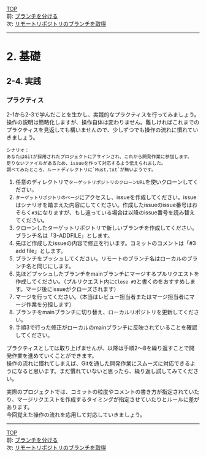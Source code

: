 [TOP](../README.md)   
前: [ブランチを分ける](./branch.md)  
次: [リモートリポジトリのブランチを取得](../situation/fetch.md)  

---

# 2. 基礎
## 2-4. 実践
### プラクティス
2-1から2-3で学んだことを生かし、実践的なプラクティスを行ってみましょう。  
操作の説明は簡略化しますが、操作自体は変わりません。難しければこれまでのプラクティスを見返しても構いませんので、少しずつでも操作の流れに慣れていきましょう。  

```
シナリオ：
あなたはGitが採用されたプロジェクトにアサインされ、これから開発作業に参加します。  
足りないファイルがあるため、issueを作って対応するよう伝えられました。  
調べてみたところ、ルートディレクトリに`Must.txt`が無いようです。
```

1. 任意のディレクトリで`ターゲットリポジトリのクローンURL`を使いクローンしてください。
2. `ターゲットリポジトリのページ`にアクセスし、issueを作成してください。issueはシナリオを踏まえた内容にしてください。作成したissueのissue番号はおそらく`#3`になりますが、もし違っている場合は以降のissue番号を読み替えてください。
3. クローンしたターゲットリポジトリで新しいブランチを作成してください。ブランチ名は「3-ADDFILE」とします。
4. 先ほど作成したissueの内容で修正を行います。コミットのコメントは「#3 add file」とします。
5. ブランチをプッシュしてください。リモートのブランチ名はローカルのブランチ名と同じにします。
6. 先ほどプッシュしたブランチをmainブランチにマージするプルリクエストを作成してください。（プルリクエスト内に`Close #3`と書くのをおすすめします。マージ後にissueがクローズされます）
7. マージを行ってください。（本当はレビュー担当者またはマージ担当者にマージ作業を分担します）
8. ブランチをmainブランチに切り替え、ローカルリポジトリを更新してください。
9. 手順3で行った修正がローカルのmainブランチに反映されていることを確認してください。

プラクティスとしては取り上げませんが、以降は手順2～8を繰り返すことで開発作業を進めていくことができます。  
操作の流れに慣れてしまえば、Gitを通した開発作業にスムーズに対応できるようになると思います。まだ慣れていないと思ったら、繰り返し試してみてください。  

実際のプロジェクトでは、コミットの粒度やコメントの書き方が指定されていたり、マージリクエストを作成するタイミングが指定させていたりとルールに差があります。  
今回覚えた操作の流れを応用して対応していきましょう。  

--- 

[TOP](../README.md)   
前: [ブランチを分ける](./branch.md)  
次: [リモートリポジトリのブランチを取得](../situation/fetch.md)  
